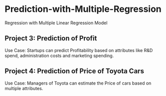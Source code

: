 # Prediction-with-Multiple-Regression
Regression with Multiple Linear Regression Model

## Project 3: Prediction of Profit
Use Case: Startups can predict Profitability based on attributes like R&D spend, administration costs and marketing spending.

## Project 4: Prediction of Price of Toyota Cars
Use Case: Managers of Toyota can estimate the Price of cars based on multiple attributes.
